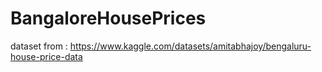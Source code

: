 # BangaloreHousePrices


dataset from : https://www.kaggle.com/datasets/amitabhajoy/bengaluru-house-price-data
